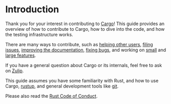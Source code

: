 # Introduction

Thank you for your interest in contributing to [Cargo]! This guide provides an
overview of how to contribute to Cargo, how to dive into the code, and how the
testing infrastructure works.

There are many ways to contribute, such as [helping other users], [filing
issues], [improving the documentation], [fixing bugs], and working on [small]
and [large features].

If you have a general question about Cargo or its internals, feel free to ask
on [Zulip].

This guide assumes you have some familiarity with Rust, and how to use Cargo,
[rustup], and general development tools like [git].

Please also read the [Rust Code of Conduct].

[Cargo]: https://doc.rust-lang.org/cargo/
[Zulip]: https://rust-lang.zulipchat.com/#narrow/stream/246057-t-cargo
[Rust Code of Conduct]: https://www.rust-lang.org/policies/code-of-conduct
[helping other users]: https://users.rust-lang.org/
[filing issues]: issues.md
[rustup]: https://rust-lang.github.io/rustup/
[git]: https://git-scm.com/
[improving the documentation]: https://github.com/rust-lang/cargo/tree/master/src/doc
[fixing bugs]: process/index.md#working-on-small-bugs
[small]: process/index.md#working-on-small-features
[large features]: process/index.md#working-on-large-features
